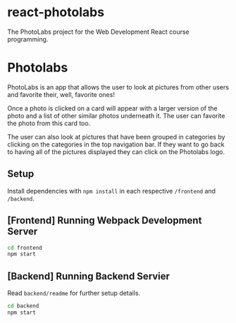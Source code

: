 # react-photolabs

The PhotoLabs project for the Web Development React course programming.

# Photolabs

PhotoLabs is an app that allows the user to look at pictures from other users and favorite their, well, favorite ones!

Once a photo is clicked on a card will appear with a larger version of the photo and a list of other similar photos underneath it. The user can favorite the photo from this card too.

The user can also look at pictures that have been grouped in categories by clicking on the categories in the top navigation bar. If they want to go back to having all of the pictures displayed they can click on the Photolabs logo.

## Setup

Install dependencies with `npm install` in each respective `/frontend` and `/backend`.

## [Frontend] Running Webpack Development Server

```sh
cd frontend
npm start
```

## [Backend] Running Backend Servier

Read `backend/readme` for further setup details.

```sh
cd backend
npm start
```
